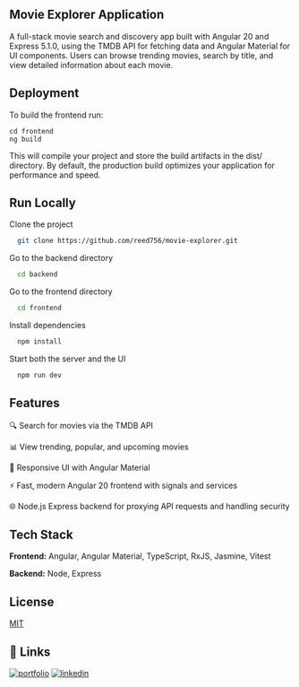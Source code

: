 ## Movie Explorer Application

A full-stack movie search and discovery app built with Angular 20 and Express 5.1.0, using the TMDB API for fetching data and Angular Material for UI components. Users can browse trending movies, search by title, and view detailed information about each movie.

## Deployment

To build the frontend run:

```
cd frontend
ng build
```

This will compile your project and store the build artifacts in the dist/ directory. By default, the production build optimizes your application for performance and speed.

## Run Locally

Clone the project

```bash
  git clone https://github.com/reed756/movie-explorer.git
```

Go to the backend directory

```bash
  cd backend
```

Go to the frontend directory

```bash
  cd frontend
```

Install dependencies

```bash
  npm install
```

Start both the server and the UI

```bash
  npm run dev
```

## Features

🔍 Search for movies via the TMDB API

📊 View trending, popular, and upcoming movies

🎨 Responsive UI with Angular Material

⚡ Fast, modern Angular 20 frontend with signals and services

🌐 Node.js Express backend for proxying API requests and handling security

## Tech Stack

**Frontend:** Angular, Angular Material, TypeScript, RxJS, Jasmine, Vitest

**Backend:** Node, Express

## License

[MIT](https://choosealicense.com/licenses/mit/)

## 🔗 Links

[![portfolio](https://img.shields.io/badge/my_portfolio-000?style=for-the-badge&logo=ko-fi&logoColor=white)](https://james-reed.netlify.app/home)
[![linkedin](https://img.shields.io/badge/linkedin-0A66C2?style=for-the-badge&logo=linkedin&logoColor=white)](https://www.linkedin.com/in/james-an-reed/)
